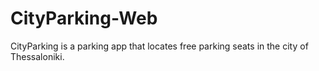 # CityParking-Web
CityParking is a parking app that locates free parking seats in the city of Thessaloniki.

 <blockquote class="imgur-embed-pub" lang="en" data-id="a/vEV02Mi" data-context="false" ><a href="//imgur.com/a/vEV02Mi"></a></blockquote><script async src="//s.imgur.com/min/embed.js" charset="utf-8"></script>
